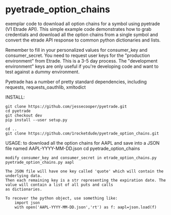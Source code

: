 # pyetrade_option_chains
exemplar code to download all option chains for a symbol using pyetrade (V1 Etrade API).
This simple example code demonstrates how to grab credentials and download all the option chains
from a single symbol and convert the etrade API response to common python dictionaries and lists.

Remember to fill in your personalized values for consumer_key and consumer_secret.
You need to request user keys for the "production environment" from Etrade. This is a 3-5 day process.
The "development environment" keys are only useful if you're developing code and want to test against a
dummy environment.

Pyetrade has a number of pretty standard dependencies, including requests, requests_oauthlib, xmltodict

INSTALL:

    git clone https://github.com/jessecooper/pyetrade.git
    cd pyetrade
    git checkout dev
    pip install --user setup.py

    cd ..
    git clone https://github.com/1rocketdude/pyetrade_option_chains.git

USAGE: to download all the option chains for AAPL and save into a JSON file named AAPL-YYYY-MM-DD.json
    cd pyetrade_option_chains

    modify consumer_key and consumer_secret in etrade_option_chains.py
    pyetrade_option_chains.py aapl

    The JSON file will have one key called 'quote' which will contain the underlying data.
    Then each remaining key is a str representing the expiration date. The value will contain a list of all puts and calls
    as dictionaries.

    To recover the python object, use something like:
        import json
        with open('AAPL-YYYY-MM-DD.json','rt') as f: aapl=json.load(f)
        
